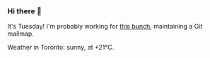 ### Hi there :wave:

It's Tuesday! I'm probably working for [this bunch](https://github.com/kohofinancial), maintaining a Git mailmap.

Weather in Toronto: sunny, at +21°C.
